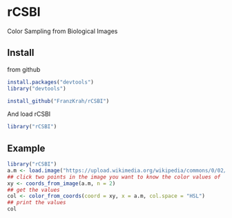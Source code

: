 # rCSBI
Color Sampling from Biological Images

## Install

from github
```r
install.packages("devtools")
library("devtools")

install_github("FranzKrah/rCSBI")
```
And load rCSBI
```r
library("rCSBI")
```


## Example
```r
library("rCSBI")
a.m <- load.image("https://upload.wikimedia.org/wikipedia/commons/0/02/2006-10-25_Amanita_muscaria_crop.jpg")
## click two points in the image you want to know the color values of
xy <- coords_from_image(a.m, n = 2)
## get the values
col <- color_from_coords(coord = xy, x = a.m, col.space = "HSL")
## print the values
col
```
